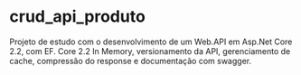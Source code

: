 # crud_api_produto
Projeto de estudo com o desenvolvimento de um Web.API em Asp.Net Core 2.2, com EF. Core 2.2 In Memory, versionamento da API, gerenciamento de cache, compressão do response e documentação com swagger.
